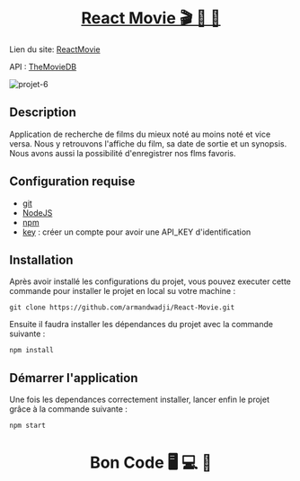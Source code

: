<div>
  <h1 align="center">
    <a href="https://github.com/armandwadji/React-Movie.git">React Movie 🎬 🎥 🍿
    </a>  
  </h1>
</div> 

Lien du site: [ReactMovie](https://reactmovieaw.netlify.app)

API : [TheMovieDB](https://www.themoviedb.org)

![projet-6](https://user-images.githubusercontent.com/90448006/170075002-5dee9ca1-108c-4cc8-ba64-e1e7775cc433.jpg)

## Description
Application de recherche de films  du mieux noté au moins noté et vice versa. Nous y retrouvons l'affiche du film, sa date de sortie et un synopsis.
Nous avons aussi la possibilité d'enregistrer nos flms favoris.

## Configuration requise

- [git][git]
- [NodeJS][node]
- [npm][npm]
- [key][TMDB] : créer un compte pour avoir une API_KEY d'identification

## Installation
Après avoir installé les configurations du projet, vous pouvez executer cette commande pour installer le projet en local su votre machine :

```
git clone https://github.com/armandwadji/React-Movie.git
```

Ensuite il faudra installer les dépendances du projet avec la commande suivante :

```
npm install
```
## Démarrer l'application
Une fois les dependances correctement installer, lancer enfin le projet grâce à la commande suivante :

```
npm start
```

<h1 align="center">Bon Code 🖥 💻 📱</h1>

<!-- prettier-ignore-start -->
[npm]: https://www.npmjs.com/
[node]: https://nodejs.org
[git]: https://git-scm.com/
[TMDB]: https://developers.themoviedb.org/3/getting-started/introduction
<!-- prettier-ignore-end -->
